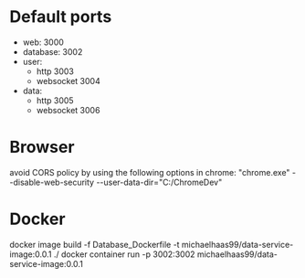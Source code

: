 # Default ports
- web: 3000
- database: 3002
- user:
    - http 3003
    - websocket 3004
- data:
    - http 3005
    - websocket 3006


# Browser
avoid CORS policy by using the following options in chrome:
"chrome.exe" --disable-web-security --user-data-dir="C:/ChromeDev"

# Docker
docker image build -f Database_Dockerfile -t michaelhaas99/data-service-image:0.0.1 ./
docker container run -p 3002:3002 michaelhaas99/data-service-image:0.0.1